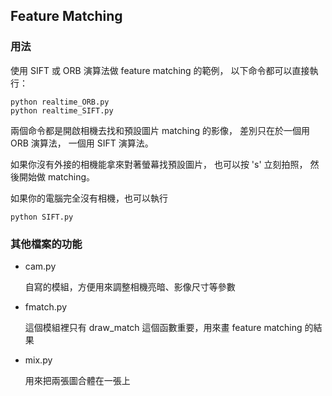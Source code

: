 ## Feature Matching

### 用法

使用 SIFT 或 ORB 演算法做 feature matching 的範例，
以下命令都可以直接執行：

	python realtime_ORB.py
	python realtime_SIFT.py

兩個命令都是開啟相機去找和預設圖片 matching 的影像，
差別只在於一個用 ORB 演算法，
一個用 SIFT 演算法。

如果你沒有外接的相機能拿來對著螢幕找預設圖片，
也可以按 's' 立刻拍照，
然後開始做 matching。

如果你的電腦完全沒有相機，也可以執行

	python SIFT.py



### 其他檔案的功能


- cam.py

	自寫的模組，方便用來調整相機亮暗、影像尺寸等參數

- fmatch.py
	
	這個模組裡只有 draw_match 這個函數重要，用來畫 feature matching 的結果

- mix.py

	用來把兩張圖合體在一張上
